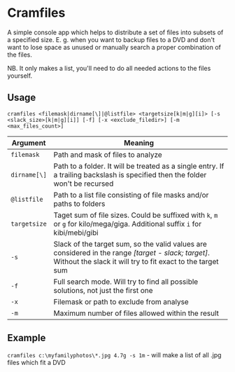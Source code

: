 ﻿# Cramfiles

A simple console app which helps to distribute a set of files into subsets of a specified size. E. g. when you want to backup files to a DVD and don't want to lose space as unused or manually search a proper combination of the files.

NB. It only makes a list, you'll need to do all needed actions to the files yourself.

## Usage

`cramfiles <filemask|dirname[\]|@listfile> <targetsize[k|m|g][i]>
 [-s <slack_size>[k|m|g][i]] [-f] [-x <exclude_filedir>] [-m <max_files_count>]`

   

| Argument     | Meaning                                                                                                                                                           |
| ------------ | ----------------------------------------------------------------------------------------------------------------------------------------------------------------- |
| `filemask`   | Path and mask of files to analyze                                                                                                                                 |
| `dirname[\]` | Path to a folder. It will be treated as a single entry. If a trailing backslash is specified then the folder won't be recursed                                    |
| `@listfile`  | Path to a list file consisting of file masks and/or paths to folders                                                                                              |
| `targetsize` | Taget sum of file sizes. Could be suffixed with `k`, `m` or `g` for kilo/mega/giga. Additional suffix `i` for kibi/mebi/gibi                                      |
| `-s`         | Slack of the target sum, so the valid values are considered in the range *[target - slack; target]*. Without the slack it will try to fit exact to the target sum |
| `-f`         | Full search mode. Will try to find all possible solutions, not just the first one                                                                                 |
| `-x`         | Filemask or path to exclude from analyse                                                                                                                          |
| `-m`         | Maximum number of files allowed within the result                                                                                                                 |

## Example

`cramfiles c:\myfamilyphotos\*.jpg 4.7g -s 1m` - will make a list of all .jpg files which fit a DVD